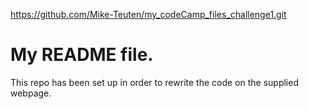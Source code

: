  https://github.com/Mike-Teuten/my_codeCamp_files_challenge1.git   

# My README file.

This repo has been set up in order to rewrite the code on the supplied webpage.
